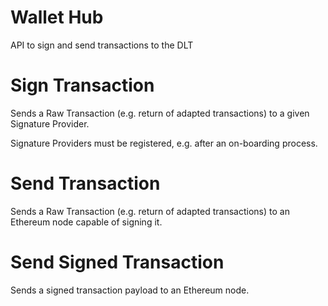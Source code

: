 # Wallet Hub 

API to sign and send transactions to the DLT

# Sign Transaction 

Sends a Raw Transaction (e.g. return of adapted transactions) to a given Signature Provider. 

Signature Providers must be registered, e.g. after an on-boarding process. 

# Send Transaction 

Sends a Raw Transaction (e.g. return of adapted transactions) to an Ethereum node capable of signing it.

# Send Signed Transaction 

Sends a signed transaction payload to an Ethereum node.
